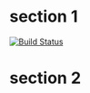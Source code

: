 # section 1

[![Build Status][travis-ci-1]][travis-ci-3]

[travis-ci-1]: https://travis-ci.org/magician/wonders.svg?branch=master
[travis-ci-3]: https://travis-ci.org/magician/wonders

# section 2

[travis-ci-2]: https://travis-ci.org/magician/incompatible
